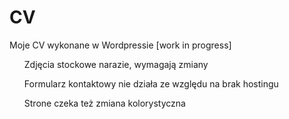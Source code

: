 # CV
Moje CV wykonane w Wordpressie [work in progress]<br>
<ul>Zdjęcia stockowe narazie, wymagają zmiany</ul>
<ul>Formularz kontaktowy nie działa ze względu na brak hostingu</ul>
<ul>Strone czeka też zmiana kolorystyczna<ul></ul>
